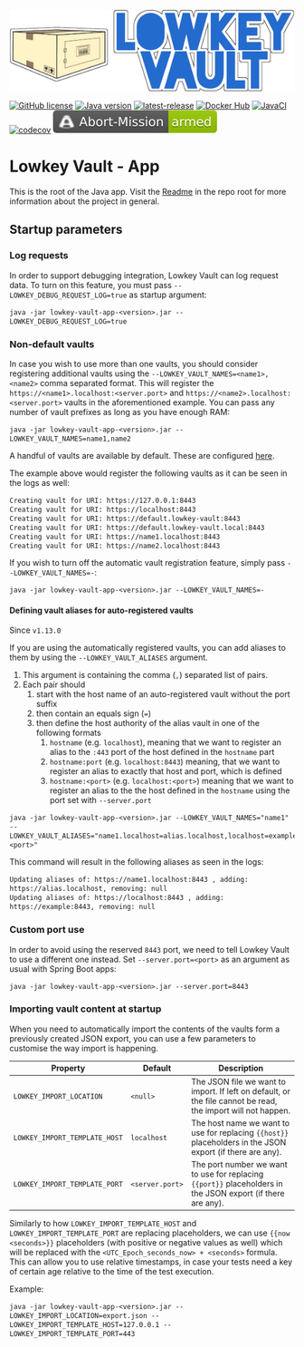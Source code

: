 ![LowkeyVault](../.github/assets/LowkeyVault-logo-full.png)

[![GitHub license](https://img.shields.io/github/license/nagyesta/lowkey-vault?color=informational)](https://raw.githubusercontent.com/nagyesta/lowkey-vault/main/LICENSE)
[![Java version](https://img.shields.io/badge/Java%20version-11-yellow?logo=java)](https://img.shields.io/badge/Java%20version-11-yellow?logo=java)
[![latest-release](https://img.shields.io/github/v/tag/nagyesta/lowkey-vault?color=blue&logo=git&label=releases&sort=semver)](https://github.com/nagyesta/lowkey-vault/releases)
[![Docker Hub](https://img.shields.io/docker/v/nagyesta/lowkey-vault?label=docker%20hub&logo=docker&sort=semver)](https://hub.docker.com/repository/docker/nagyesta/lowkey-vault)
[![JavaCI](https://img.shields.io/github/workflow/status/nagyesta/lowkey-vault/JavaCI?logo=github)](https://img.shields.io/github/workflow/status/nagyesta/lowkey-vault/JavaCI?logo=github)
[![codecov](https://img.shields.io/codecov/c/github/nagyesta/lowkey-vault?label=Coverage&flag=app&token=3ZZ9Q4S5WW)](https://img.shields.io/codecov/c/github/nagyesta/lowkey-vault?label=Coverage&flag=app&token=3ZZ9Q4S5WW)
[![badge-abort-mission-armed-green](https://raw.githubusercontent.com/nagyesta/abort-mission/wiki_assets/.github/assets/badge-abort-mission-armed-green.svg)](https://github.com/nagyesta/abort-mission)

# Lowkey Vault - App

This is the root of the Java app. Visit the [Readme](../README.md) in the repo root for more information about the project in general.

## Startup parameters

### Log requests

In order to support debugging integration, Lowkey Vault can log request data. To turn on this feature,
you must pass ```--LOWKEY_DEBUG_REQUEST_LOG=true``` as startup argument:

```shell
java -jar lowkey-vault-app-<version>.jar --LOWKEY_DEBUG_REQUEST_LOG=true
```

### Non-default vaults

In case you wish to use more than one vaults, you should consider registering additional vaults using
the ```--LOWKEY_VAULT_NAMES=<name1>,<name2>``` comma separated format. This will register the
```https://<name1>.localhost:<server.port>``` and ```https://<name2>.localhost:<server.port>``` vaults
in the aforementioned example. You can pass any number of vault prefixes as long as you have enough RAM:

```shell
java -jar lowkey-vault-app-<version>.jar --LOWKEY_VAULT_NAMES=name1,name2
```

A handful of vaults are available by default. These are
configured [here](src/main/java/com/github/nagyesta/lowkeyvault/AppConfiguration.java#L39).

The example above would register the following vaults as it can be seen in the logs as well:

```
Creating vault for URI: https://127.0.0.1:8443
Creating vault for URI: https://localhost:8443
Creating vault for URI: https://default.lowkey-vault:8443
Creating vault for URI: https://default.lowkey-vault.local:8443
Creating vault for URI: https://name1.localhost:8443
Creating vault for URI: https://name2.localhost:8443
```

If you wish to turn off the automatic vault registration feature, simply pass ```--LOWKEY_VAULT_NAMES=-```:

```shell
java -jar lowkey-vault-app-<version>.jar --LOWKEY_VAULT_NAMES=-
```

#### Defining vault aliases for auto-registered vaults

Since ```v1.13.0```

If you are using the automatically registered vaults, you can add aliases to them by using the ```--LOWKEY_VAULT_ALIASES```
argument.

1. This argument is containing the comma (```,```) separated list of pairs.
2. Each pair should
    1. start with the host name of an auto-registered vault without the port suffix
    2. then contain an equals sign (```=```)
    3. then define the host authority of the alias vault in one of the following formats
        1. ```hostname``` (e.g. ```localhost```),
           meaning that we want to register an alias to the ```:443``` port of the host defined in the ```hostname``` part
        2. ```hostname:port``` (e.g. ```localhost:8443```)
           meaning, that we want to register an alias to exactly that host and port, which is defined
        3. ```hostname:<port>``` (e.g. ```localhost:<port>```)
           meaning that we want to register an alias to the the host defined in the ```hostname``` using the port set with
           ```--server.port```

```shell
java -jar lowkey-vault-app-<version>.jar --LOWKEY_VAULT_NAMES="name1" --LOWKEY_VAULT_ALIASES="name1.localhost=alias.localhost,localhost=example:<port>"
```

This command will result in the following aliases as seen in the logs:

```
Updating aliases of: https://name1.localhost:8443 , adding: https://alias.localhost, removing: null
Updating aliases of: https://localhost:8443 , adding: https://example:8443, removing: null
```

### Custom port use

In order to avoid using the reserved `8443` port, we need to tell Lowkey Vault to use a different one instead.
Set `--server.port=<port>` as an argument as usual with Spring Boot apps:

```shell
java -jar lowkey-vault-app-<version>.jar --server.port=8443
```

### Importing vault content at startup

When you need to automatically import the contents of the vaults form a previously created JSON export, you can
use a few parameters to customise the way import is happening.

| Property                      | Default         | Description                                                                                                  |
|-------------------------------|-----------------|--------------------------------------------------------------------------------------------------------------|
| `LOWKEY_IMPORT_LOCATION`      | `<null>`        | The JSON file we want to import. If left on default, or the file cannot be read, the import will not happen. |
| `LOWKEY_IMPORT_TEMPLATE_HOST` | `localhost`     | The host name we want to use for replacing `{{host}}` placeholders in the JSON export (if there are any).    |
| `LOWKEY_IMPORT_TEMPLATE_PORT` | `<server.port>` | The port number we want to use for replacing `{{port}}` placeholders in the JSON export (if there are any).  |

Similarly to how ```LOWKEY_IMPORT_TEMPLATE_HOST``` and ```LOWKEY_IMPORT_TEMPLATE_PORT``` are replacing placeholders,
we can use ```{{now <seconds>}}``` placeholders (with positive or negative values as well) which will be replaced
with the ```<UTC_Epoch_seconds_now> + <seconds>``` formula. This can allow you to use relative timestamps, in case
your tests need a key of certain age relative to the time of the test execution.

Example:

```shell
java -jar lowkey-vault-app-<version>.jar --LOWKEY_IMPORT_LOCATION=export.json --LOWKEY_IMPORT_TEMPLATE_HOST=127.0.0.1 --LOWKEY_IMPORT_TEMPLATE_PORT=443
```
